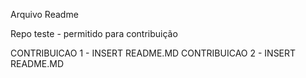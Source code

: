 Arquivo Readme

Repo teste - permitido para contribuição

CONTRIBUICAO 1 - INSERT README.MD
CONTRIBUICAO 2 - INSERT README.MD
